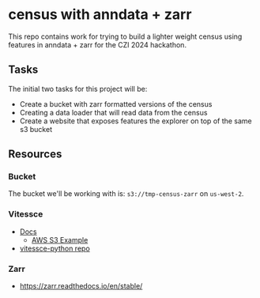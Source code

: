 # census with anndata + zarr

This repo contains work for trying to build a lighter weight census using features in anndata + zarr for the CZI 2024 hackathon.

## Tasks

The initial two tasks for this project will be:

* Create a bucket with zarr formatted versions of the census
* Creating a data loader that will read data from the census
* Create a website that exposes features the explorer on top of the same s3 bucket 


## Resources

### Bucket

The bucket we'll be working with is: `s3://tmp-census-zarr` on `us-west-2`.

### Vitessce

* [Docs](https://python-docs.vitessce.io/index.html)
    * [AWS S3 Example](https://python-docs.vitessce.io/notebooks/data_export_s3.html#4.-Create-a-boto3-resource-with-S3-credentials)
* [vitessce-python repo](https://github.com/vitessce/vitessce-python)

### Zarr

* https://zarr.readthedocs.io/en/stable/